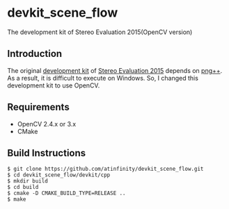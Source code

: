 # devkit_scene_flow
The development kit of Stereo Evaluation 2015(OpenCV version)

## Introduction
The original [development kit](http://kitti.is.tue.mpg.de/kitti/devkit_scene_flow.zip) of [Stereo Evaluation 2015](http://www.cvlibs.net/datasets/kitti/eval_scene_flow.php?benchmark=stereo) depends on [png++](http://savannah.nongnu.org/projects/pngpp/).
As a result, it is difficult to execute on Windows. So, I changed this development kit to use OpenCV.

## Requirements
- OpenCV 2.4.x or 3.x
- CMake

## Build Instructions
```
$ git clone https://github.com/atinfinity/devkit_scene_flow.git
$ cd devkit_scene_flow/devkit/cpp
$ mkdir build
$ cd build
$ cmake -D CMAKE_BUILD_TYPE=RELEASE ..
$ make
```
